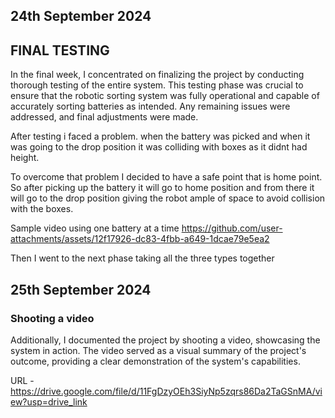 ## 24th September 2024    

## FINAL TESTING
In the final week, I concentrated on finalizing the project by conducting thorough testing of the entire system. This testing phase was crucial to ensure that the robotic sorting system was fully operational and capable of accurately sorting batteries as intended. Any remaining issues were addressed, and final adjustments were made.

After testing i faced a problem. when the battery was picked and when it was going to the drop position it was colliding with boxes as it didnt had height.


To overcome that problem I decided to have a safe point that is home point. So after picking up the battery it will go to home position and from there it will go to the drop position giving the robot ample of space to avoid collision with the boxes.




Sample video using one battery at a time
https://github.com/user-attachments/assets/12f17926-dc83-4fbb-a649-1dcae79e5ea2

Then I went to the next phase taking all the three types together

## 25th September 2024
### Shooting a video
Additionally, I documented the project by shooting a video, showcasing the system in action. The video served as a visual summary of the project's outcome, providing a clear demonstration of the system's capabilities.


URL - https://drive.google.com/file/d/11FgDzyOEh3SiyNp5zqrs86Da2TaGSnMA/view?usp=drive_link
